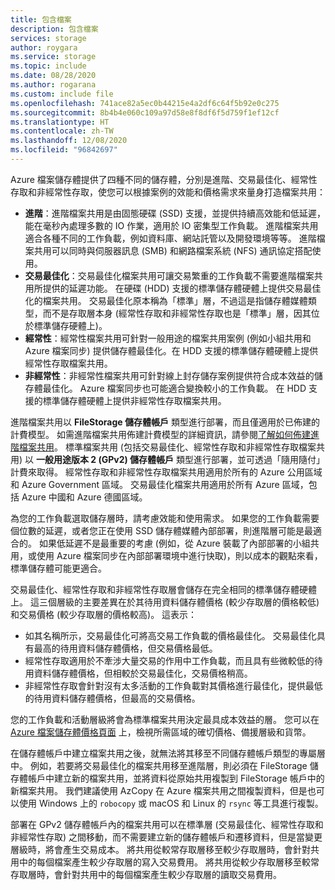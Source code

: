 ```yaml
---
title: 包含檔案
description: 包含檔案
services: storage
author: roygara
ms.service: storage
ms.topic: include
ms.date: 08/28/2020
ms.author: rogarana
ms.custom: include file
ms.openlocfilehash: 741ace82a5ec0b44215e4a2df6c64f5b92e0c275
ms.sourcegitcommit: 8b4b4e060c109a97d58e8f8df6f5d759f1ef12cf
ms.translationtype: HT
ms.contentlocale: zh-TW
ms.lasthandoff: 12/08/2020
ms.locfileid: "96842697"
---
```

Azure 檔案儲存體提供了四種不同的儲存體，分別是進階、交易最佳化、經常性存取和非經常性存取，使您可以根據案例的效能和價格需求來量身打造檔案共用：

- **進階**：進階檔案共用是由固態硬碟 (SSD) 支援，並提供持續高效能和低延遲，能在毫秒內處理多數的 IO 作業，適用於 IO 密集型工作負載。 進階檔案共用適合各種不同的工作負載，例如資料庫、網站託管以及開發環境等等。 進階檔案共用可以同時與伺服器訊息 (SMB) 和網路檔案系統 (NFS) 通訊協定搭配使用。
- **交易最佳化**：交易最佳化檔案共用可讓交易繁重的工作負載不需要進階檔案共用所提供的延遲功能。 在硬碟 (HDD) 支援的標準儲存體硬體上提供交易最佳化的檔案共用。 交易最佳化原本稱為「標準」層，不過這是指儲存體媒體類型，而不是存取層本身 (經常性存取和非經常性存取也是「標準」層，因其位於標準儲存硬體上)。
- **經常性**：經常性檔案共用可針對一般用途的檔案共用案例 (例如小組共用和 Azure 檔案同步) 提供儲存體最佳化。在 HDD 支援的標準儲存體硬體上提供經常性存取檔案共用。
- **非經常性**：非經常性檔案共用可針對線上封存儲存案例提供符合成本效益的儲存體最佳化。 Azure 檔案同步也可能適合變換較小的工作負載。 在 HDD 支援的標準儲存體硬體上提供非經常性存取檔案共用。

進階檔案共用以 **FileStorage 儲存體帳戶** 類型進行部署，而且僅適用於已佈建的計費模型。 如需進階檔案共用佈建計費模型的詳細資訊，請參閱[了解如何佈建進階檔案共用](../articles/storage/files/storage-files-planning.md#understanding-provisioning-for-premium-file-shares)。 標準檔案共用 (包括交易最佳化、經常性存取和非經常性存取檔案共用) 以 **一般用途版本 2 (GPv2) 儲存體帳戶** 類型進行部署，並可透過「隨用隨付」計費來取得。 經常性存取和非經常性存取檔案共用適用於所有的 Azure 公用區域和 Azure Government 區域。 交易最佳化檔案共用適用於所有 Azure 區域，包括 Azure 中國和 Azure 德國區域。

為您的工作負載選取儲存層時，請考慮效能和使用需求。 如果您的工作負載需要個位數的延遲，或者您正在使用 SSD 儲存體媒體內部部署，則進階層可能是最適合的。 如果低延遲不是最重要的考慮 (例如，從 Azure 裝載了內部部署的小組共用，或使用 Azure 檔案同步在內部部署環境中進行快取)，則以成本的觀點來看，標準儲存體可能更適合。

交易最佳化、經常性存取和非經常性存取層會儲存在完全相同的標準儲存體硬體上。 這三個層級的主要差異在於其待用資料儲存體價格 (較少存取層的價格較低) 和交易價格 (較少存取層的價格較高)。 這表示：

- 如其名稱所示，交易最佳化可將高交易工作負載的價格最佳化。 交易最佳化具有最高的待用資料儲存體價格，但交易價格最低。
- 經常性存取適用於不牽涉大量交易的作用中工作負載，而且具有些微較低的待用資料儲存體價格，但相較於交易最佳化，交易價格稍高。
- 非經常性存取會針對沒有太多活動的工作負載對其價格進行最佳化，提供最低的待用資料儲存體價格，但最高的交易價格。

您的工作負載和活動層級將會為標準檔案共用決定最具成本效益的層。 您可以在 [Azure 檔案儲存體價格頁面](https://azure.microsoft.com/pricing/details/storage/files/) 上，檢視所需區域的確切價格、備援層級和貨幣。

在儲存體帳戶中建立檔案共用之後，就無法將其移至不同儲存體帳戶類型的專屬層中。 例如，若要將交易最佳化的檔案共用移至進階層，則必須在 FileStorage 儲存體帳戶中建立新的檔案共用，並將資料從原始共用複製到 FileStorage 帳戶中的新檔案共用。 我們建議使用 AzCopy 在 Azure 檔案共用之間複製資料，但是也可以使用 Windows 上的 `robocopy` 或 macOS 和 Linux 的 `rsync` 等工具進行複製。 

部署在 GPv2 儲存體帳戶內的檔案共用可以在標準層 (交易最佳化、經常性存取和非經常性存取) 之間移動，而不需要建立新的儲存體帳戶和遷移資料，但是當變更層級時，將會產生交易成本。 將共用從較常存取層移至較少存取層時，會針對共用中的每個檔案產生較少存取層的寫入交易費用。 將共用從較少存取層移至較常存取層時，會針對共用中的每個檔案產生較少存取層的讀取交易費用。